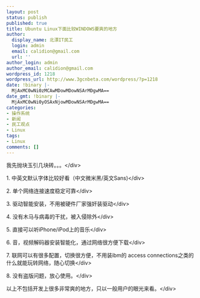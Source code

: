 ```yaml
---
layout: post
status: publish
published: true
title: Ubuntu Linux下面比较WINDOWS要爽的地方
author:
  display_name: 北漂IT民工
  login: admin
  email: calidion@gmail.com
  url: ''
author_login: admin
author_email: calidion@gmail.com
wordpress_id: 1218
wordpress_url: http://www.3gcnbeta.com/wordpress/?p=1218
date: !binary |-
  MjAxMC0wNi0zMCAwMDowMDowNSArMDgwMA==
date_gmt: !binary |-
  MjAxMC0wNi0yOSAxNjowMDowNSArMDgwMA==
categories:
- 操作系统
- 新闻
- 民工观点
- Linux
tags:
- Linux
comments: []
---
```

<div id="_mcePaste">我先抛块玉引几块砖。。。<&#47;div></p>
<div id="_mcePaste">1. 中英文默认字体比较好看（中文微米黑&#47;英文Sans)<&#47;div></p>
<div id="_mcePaste">2. 单个网络连接速度稳定可靠<&#47;div></p>
<div id="_mcePaste">3. 驱动智能安装，不用被硬件厂家强奸装驱动<&#47;div></p>
<div id="_mcePaste">4. 没有木马与病毒的干扰，被入侵除外<&#47;div></p>
<div id="_mcePaste">5. 直接可以听iPhone&#47;iPod上的音乐<&#47;div></p>
<div id="_mcePaste">6. 音，视频解码器安装智能化，通过网络很方便下载<&#47;div></p>
<div id="_mcePaste">7. 联网可以有很多配置，切换很方便，不用装ibm的 access connections之类的什么就能玩转网络，随心切换<&#47;div></p>
<div id="_mcePaste">8. 没有盗版问题，放心使用。<&#47;div></p>
<div id="_mcePaste">以上不包括开发上很多非常爽的地方，只以一般用户的眼光来看。<&#47;div></p>
